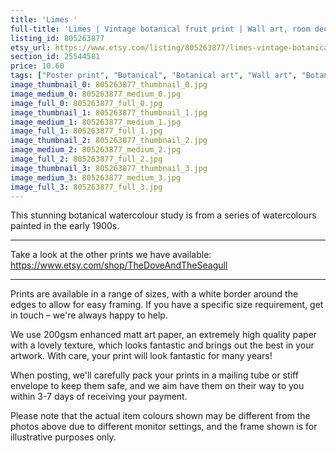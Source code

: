 ```yaml
---
title: 'Limes '
full-title: 'Limes | Vintage botanical fruit print | Wall art, room decor, vintage print, watercolour'
listing_id: 805263877
etsy_url: https://www.etsy.com/listing/805263877/limes-vintage-botanical-fruit-print-wall?utm_source=site&utm_medium=api&utm_campaign=api
section_id: 25544581
price: 10.60
tags: ["Poster print", "Botanical", "Botanical art", "Wall art", "Botanical poster", "Photograph", "Vintage", "Plant", "Watercolour", "High quality print", "Lime", "Citrus fruit", "USDA Pomological"]
image_thumbnail_0: 805263877_thumbnail_0.jpg
image_medium_0: 805263877_medium_0.jpg
image_full_0: 805263877_full_0.jpg
image_thumbnail_1: 805263877_thumbnail_1.jpg
image_medium_1: 805263877_medium_1.jpg
image_full_1: 805263877_full_1.jpg
image_thumbnail_2: 805263877_thumbnail_2.jpg
image_medium_2: 805263877_medium_2.jpg
image_full_2: 805263877_full_2.jpg
image_thumbnail_3: 805263877_thumbnail_3.jpg
image_medium_3: 805263877_medium_3.jpg
image_full_3: 805263877_full_3.jpg
---
```

This stunning botanical watercolour study is from a series of watercolours painted in the early 1900s.

---

Take a look at the other prints we have available:
https://www.etsy.com/shop/TheDoveAndTheSeagull

----

Prints are available in a range of sizes, with a white border around the edges to allow for easy framing. If you have a specific size requirement, get in touch – we&#39;re always happy to help.

We use 200gsm enhanced matt art paper, an extremely high quality paper with a lovely texture, which looks fantastic and brings out the best in your artwork. With care, your print will look fantastic for many years!

When posting, we&#39;ll carefully pack your prints in a mailing tube or stiff envelope to keep them safe, and we aim have them on their way to you within 3-7 days of receiving your payment.

Please note that the actual item colours shown may be different from the photos above due to different monitor settings, and the frame shown is for illustrative purposes only.
